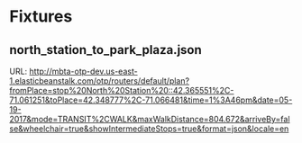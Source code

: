 # Fixtures

## north_station_to_park_plaza.json

URL: http://mbta-otp-dev.us-east-1.elasticbeanstalk.com/otp/routers/default/plan?fromPlace=stop%20North%20Station%20::42.365551%2C-71.061251&toPlace=42.348777%2C-71.066481&time=1%3A46pm&date=05-19-2017&mode=TRANSIT%2CWALK&maxWalkDistance=804.672&arriveBy=false&wheelchair=true&showIntermediateStops=true&format=json&locale=en
